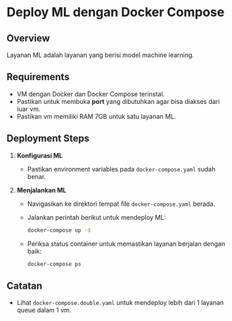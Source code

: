 # Deploy ML dengan Docker Compose

## Overview

Layanan ML adalah layanan yang berisi model machine learning.

## Requirements

- VM dengan Docker dan Docker Compose terinstal.
- Pastikan untuk membuka **port** yang dibutuhkan agar bisa diakses dari luar vm.
- Pastikan vm memiliki RAM 7GB untuk satu layanan ML.

## Deployment Steps

1. **Konfigurasi ML**

   - Pastikan environment variables pada `docker-compose.yaml` sudah benar.

2. **Menjalankan ML**

   - Navigasikan ke direktori tempat file `docker-compose.yaml` berada.
   - Jalankan perintah berikut untuk mendeploy ML:

     ```sh
     docker-compose up -d
     ```

   - Periksa status container untuk memastikan layanan berjalan dengan baik:

     ```sh
     docker-compose ps
     ```

## Catatan

- Lihat `docker-compose.double.yaml` untuk mendeploy lebih dari 1 layanan queue dalam 1 vm.

